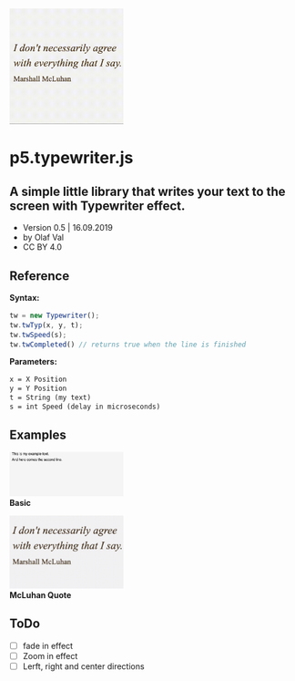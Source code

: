 <img src="typewriter-mcluhan.gif" width=200>

# p5.typewriter.js
## A simple little library that writes your text to the screen with Typewriter effect.

- Version 0.5 | 16.09.2019
- by Olaf Val
- CC BY 4.0


## Reference

**Syntax:**
```javascript
tw = new Typewriter();
tw.twTyp(x, y, t);
tw.twSpeed(s);
tw.twCompleted() // returns true when the line is finished
```

**Parameters:**
```
x = X Position
y = Y Position
t = String (my text)
s = int Speed (delay in microseconds)
```


## Examples

<img src="Examples/basic.jpg" width=200><br>
**Basic** 

<img src="Examples/mcluhanquote.jpg" width=200><br>
**McLuhan Quote**


## ToDo

- [ ] fade in effect
- [ ] Zoom in effect
- [ ] Lerft, right and center directions

<br>
